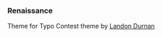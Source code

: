 ### Renaissance

Theme for Typo Contest theme by [Landon Durnan][1]

[1]: http://www.domosapien.com/ "Domosapien"
